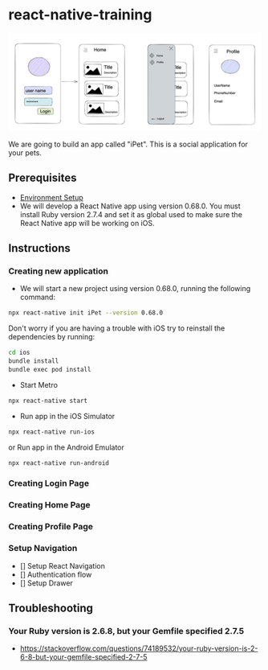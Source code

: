 # react-native-training

![training-day-2](./training-day-2.png)

We are going to build an app called "iPet". This is a social application for your pets.

## Prerequisites
- [Environment Setup](https://reactnative.dev/docs/next/environment-setup)
- We will develop a React Native app using version 0.68.0. You must install Ruby version 2.7.4 and set it as global used to make sure the React Native app  will be working on iOS. 

## Instructions
### Creating new application
- We will start a new project using version 0.68.0, running the following command:
```sh
npx react-native init iPet --version 0.68.0
```
Don't worry if you are having a trouble with iOS try to reinstall the dependencies by running:
```sh
cd ios 
bundle install
bundle exec pod install
```

- Start Metro
```sh
npx react-native start
```

- Run app in the iOS Simulator 
```sh 
npx react-native run-ios 
```
or Run app in the Android Emulator
```sh
npx react-native run-android
```

### Creating Login Page 
### Creating Home Page 
### Creating Profile Page
### Setup Navigation
- [] Setup React Navigation
- [] Authentication flow
- [] Setup Drawer

## Troubleshooting
### Your Ruby version is 2.6.8, but your Gemfile specified 2.7.5
- https://stackoverflow.com/questions/74189532/your-ruby-version-is-2-6-8-but-your-gemfile-specified-2-7-5
